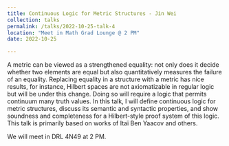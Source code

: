 ```yaml
---
title: Continuous Logic for Metric Structures - Jin Wei
collection: talks
permalink: /talks/2022-10-25-talk-4
location: "Meet in Math Grad Lounge @ 2 PM"
date: 2022-10-25

---
```


A metric can be viewed as a strengthened equality: not only does it decide whether two elements are equal but also quantitatively measures the failure of an equality. Replacing equality in a structure with a metric has nice results, for instance, Hilbert spaces are not axiomatizable in regular logic but will be under this change. Doing so will require a logic that permits continuum many truth values. In this talk, I will define continuous logic for metric structures, discuss its semantic and syntactic properties, and show soundness and completeness for a Hilbert-style proof system of this logic. This talk is primarily based on works of Itaï Ben Yaacov and others.

We will meet in DRL 4N49 at 2 PM.
